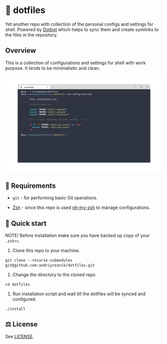 # 🏡 dotfiles

Yet another repo with collection of the personal configs and settings for shell.
Powered by [Dotbot](https://github.com/anishathalye/dotbot) which helps to sync them and create symlinks to the files in the repository.


## Overview

This is a collection of configurations and settings for shell with work purpose. It tends to be minimalistic and clean.

![windows-terminal](media/windows_terminal.png)


## 📌 Requirements

- `git` - for performing basic Git operations.

- [Zsh](https://www.zsh.org/) - since this repo is used [oh-my-zsh](https://github.com/ohmyzsh/ohmyzsh) to manage configurations.


## 🚀 Quick start

NOTE! Before installation make sure you have backed up copy of your `.zshrc`.

1. Clone this repo to your machine.

```shell
git clone --recurse-submodules git@github.com:andriyreznik/dotfiles.git
```

1. Change the directory to the cloned repo.

```shell
cd dotfiles
```

1. Run installation script and wait till the dotfiles will be synced and configured.

```shell
./install
```

## ⚖️ License

See [LICENSE](LICENSE).
